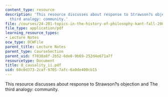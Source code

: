 ```yaml
---
content_type: resource
description: 'This resource discusses about response to Strawson?s objection and The
  third analogy: community.'
file: /courses/24-201-topics-in-the-history-of-philosophy-kant-fall-2005/60c0d3732caf97057afc6a0de400cb15_8_causality_ii.pdf
file_type: application/pdf
learning_resource_types:
- Lecture Notes
ocw_type: OCWFile
parent_title: Lecture Notes
parent_type: CourseSection
parent_uid: f7038a8f-2b52-6de0-9b69-252d4e671a7f
resourcetype: Document
title: 8_causality_ii.pdf
uid: 60c0d373-2caf-9705-7afc-6a0de400cb15
---
```

This resource discusses about response to Strawson?s objection and The third analogy: community.

